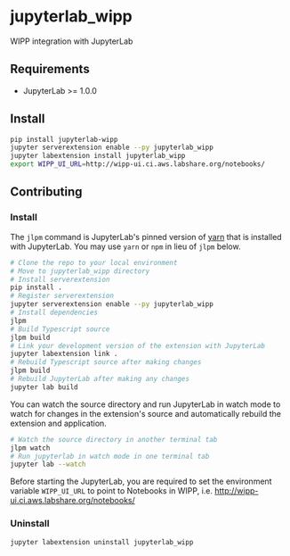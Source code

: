 # jupyterlab_wipp

WIPP integration with JupyterLab


## Requirements

* JupyterLab >= 1.0.0 

## Install

```bash
pip install jupyterlab-wipp
jupyter serverextension enable --py jupyterlab_wipp
jupyter labextension install jupyterlab_wipp
export WIPP_UI_URL=http://wipp-ui.ci.aws.labshare.org/notebooks/
```

## Contributing

### Install

The `jlpm` command is JupyterLab's pinned version of
[yarn](https://yarnpkg.com/) that is installed with JupyterLab. You may use
`yarn` or `npm` in lieu of `jlpm` below.

```bash
# Clone the repo to your local environment
# Move to jupyterlab_wipp directory
# Install serverextension
pip install .
# Register serverextension
jupyter serverextension enable --py jupyterlab_wipp
# Install dependencies
jlpm
# Build Typescript source
jlpm build
# Link your development version of the extension with JupyterLab
jupyter labextension link .
# Rebuild Typescript source after making changes
jlpm build
# Rebuild JupyterLab after making any changes
jupyter lab build
```

You can watch the source directory and run JupyterLab in watch mode to watch for changes in the extension's source and automatically rebuild the extension and application.

```bash
# Watch the source directory in another terminal tab
jlpm watch
# Run jupyterlab in watch mode in one terminal tab
jupyter lab --watch
```

Before starting the JupyterLab, you are required to set the environment variable `WIPP_UI_URL` to point to Notebooks in WIPP, i.e. http://wipp-ui.ci.aws.labshare.org/notebooks/

### Uninstall

```bash
jupyter labextension uninstall jupyterlab_wipp
```

